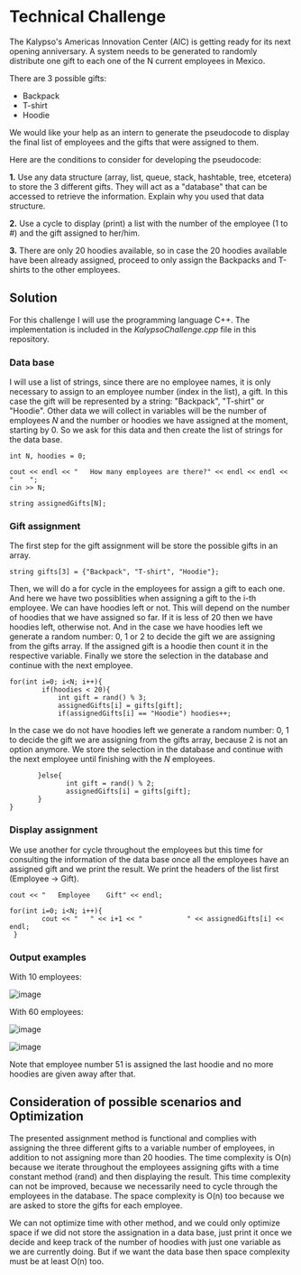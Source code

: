 # Technical Challenge

The Kalypso's Americas Innovation Center (AIC) is getting ready for its next opening anniversary. A system needs to be generated to randomly distribute one gift to each one of the N current employees in Mexico.

There are 3 possible gifts:
* Backpack
* T-shirt
* Hoodie

We would like your help as an intern to generate the pseudocode to display the final list of employees and the gifts that were assigned to them.

Here are the conditions to consider for developing the pseudocode:

**1.** Use any data structure (array, list, queue, stack, hashtable, tree, etcetera) to store the 3 different gifts. They will act as a "database" that can be accessed to retrieve the information. Explain why you used that data structure.

**2.** Use a cycle to display (print) a list with the number of the employee (1 to #) and the gift assigned to her/him.

**3.** There are only 20 hoodies available, so in case the 20 hoodies available have been already assigned, proceed to only assign the Backpacks and T-shirts to the other employees. 

## Solution
For this challenge I will use the programming language C++. The implementation is included in the *KalypsoChallenge.cpp* file in this repository. 

### Data base
I will use a list of strings, since there are no employee names, it is only necessary to assign to an employee number (index in the list), a gift. In this case the gift will be represented by a string: "Backpack", "T-shirt" or "Hoodie". Other data we will collect in variables will be the number of employees *N* and the number or hoodies we have assigned at the moment, starting by 0. So we ask for this data and then create the list of strings for the data base.

```
int N, hoodies = 0;

cout << endl << "   How many employees are there?" << endl << endl << "    ";
cin >> N;

string assignedGifts[N];
```
### Gift assignment

The first step for the gift assignment will be store the possible gifts in an array.

```
string gifts[3] = {"Backpack", "T-shirt", "Hoodie"};
```
Then, we will do a for cycle in the employees for assign a gift to each one. And here we have two possiblities when assigning a gift to the i-th employee. We can have hoodies left or not. This will depend on the number of hoodies that we have assigned so far. If it is less of 20 then we have hoodies left, otherwise not. And in the case we have hoodies left we generate a random number: 0, 1 or 2 to decide the gift we are assigning from the gifts array. If the assigned gift is a hoodie then count it in the respective variable. Finally we store the selection in the database and continue with the next employee.

```
for(int i=0; i<N; i++){
        if(hoodies < 20){
            int gift = rand() % 3;
            assignedGifts[i] = gifts[gift];
            if(assignedGifts[i] == "Hoodie") hoodies++; 
```

In the case we do not have hoodies left we generate a random number: 0, 1 to decide the gift we are assigning from the gifts array, because 2 is not an option anymore. We store the selection in the database and continue with the next employee until finishing with the *N* employees.

```
       }else{ 
              int gift = rand() % 2;
              assignedGifts[i] = gifts[gift];
       }
}
```
### Display assignment

We use another for cycle throughout the employees but this time for consulting the information of the data base once all the employees have an assigned gift and we print the result. We print the headers of the list first (Employee -> Gift).

```
cout << "   Employee    Gift" << endl;
    
for(int i=0; i<N; i++){
        cout << "   " << i+1 << "           " << assignedGifts[i] << endl;
 }
```
### Output examples
With 10 employees:

![image](https://user-images.githubusercontent.com/84815840/235420163-a4115b10-21a3-4548-ba54-b5187cb3cdb9.png)

With 60 employees:

![image](https://user-images.githubusercontent.com/84815840/235420282-425b809d-85ad-483b-b64c-c0716531e52a.png)

![image](https://user-images.githubusercontent.com/84815840/235420591-bd7273df-0897-491f-ad9e-9c95f7f23464.png)

Note that employee number 51 is assigned the last hoodie and no more hoodies are given away after that.

## Consideration of possible scenarios and Optimization

The presented assignment method is functional and complies with assigning the three different gifts to a variable number of employees, in addition to not assigning more than 20 hoodies. The time complexity is O(n) because we iterate throughout the employees assigning gifts with a time constant method (rand) and then displaying the result. This time complexity can not be improved, because we necessarily need to cycle through the employees in the database. The space complexity is O(n) too because we are asked to store the gifts for each employee. 

We can not optimize time with other method, and we could only optimize space if we did not store the assignation in a data base, just print it once we decide and keep track of the number of hoodies with just one variable as we are currently doing. But if we want the data base then space complexity must be at least O(n) too.


